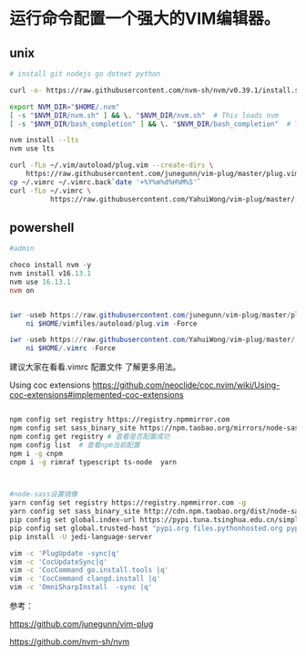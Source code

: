
# 运行命令配置一个强大的VIM编辑器。 

## unix

```bash
# install git nodejs go dotnet python

curl -o- https://raw.githubusercontent.com/nvm-sh/nvm/v0.39.1/install.sh | bash

export NVM_DIR="$HOME/.nvm"
[ -s "$NVM_DIR/nvm.sh" ] && \. "$NVM_DIR/nvm.sh"  # This loads nvm
[ -s "$NVM_DIR/bash_completion" ] && \. "$NVM_DIR/bash_completion"  # This loads nvm bash_completion

nvm install --lts
nvm use lts

curl -fLo ~/.vim/autoload/plug.vim --create-dirs \
    https://raw.githubusercontent.com/junegunn/vim-plug/master/plug.vim 
cp ~/.vimrc ~/.vimrc.back`date '+%Y%m%d%H%M%S'`
curl -fLo ~/.vimrc \
          https://raw.githubusercontent.com/YahuiWong/vim-plug/master/.vimrc
```

## powershell

```powershell
#admin

choco install nvm -y
nvm install v16.13.1 
nvm use 16.13.1
nvm on


iwr -useb https://raw.githubusercontent.com/junegunn/vim-plug/master/plug.vim |`
    ni $HOME/vimfiles/autoload/plug.vim -Force

iwr -useb https://raw.githubusercontent.com/YahuiWong/vim-plug/master/.vimrc |`
    ni $HOME/.vimrc -Force
```

建议大家在看看.vimrc 配置文件 了解更多用法。

Using coc extensions https://github.com/neoclide/coc.nvim/wiki/Using-coc-extensions#implemented-coc-extensions

```bash

npm config set registry https://registry.npmmirror.com
npm config set sass_binary_site https://npm.taobao.org/mirrors/node-sass/
npm config get registry # 查看是否配置成功
npm config list  # 查看npm当前配置
npm i -g cnpm 
cnpm i -g rimraf typescript ts-node  yarn



#node-sass设置镜像
yarn config set registry https://registry.npmmirror.com -g
yarn config set sass_binary_site http://cdn.npm.taobao.org/dist/node-sass -g
pip config set global.index-url https://pypi.tuna.tsinghua.edu.cn/simple
pip config set global.trusted-host "pypi.org files.pythonhosted.org pypi.python.org pypi.tuna.tsinghua.edu.cn"
pip install -U jedi-language-server 

vim -c 'PlugUpdate -sync|q'
vim -c 'CocUpdateSync|q'
vim -c 'CocCommand go.install.tools |q'
vim -c 'CocCommand clangd.install |q'
vim -c 'OmniSharpInstall  -sync |q'
```



<!-- jenv
```bash
git clone https://github.com/jenv/jenv.git ~/.jenv
# Shell: bash
echo 'export PATH="$HOME/.jenv/bin:$PATH"' >> ~/.bash_profile
echo 'eval "$(jenv init -)"' >> ~/.bash_profile
# Shell: zsh
echo 'export PATH="$HOME/.jenv/bin:$PATH"' >> ~/.zshrc
echo 'eval "$(jenv init -)"' >> ~/.zshrc
```
```powershell
git clone https://github.com/FelixSelter/JEnv-for-Windows.git $HOME/.jenv

$userpath = [environment]::GetEnvironmentvariable("Path", "User")
echo $userpath
[environment]::SetEnvironmentvariable("Pathbackup"+(([DateTime]::Now.ToUniversalTime().Ticks - 621355968000000000)/10000).tostring().Substring(0,13), $userpath, "User")
$userpath="$userpath;$HOME\.jenv"
[environment]::SetEnvironmentvariable("Path", $userpath, "User")
$env:Path=$userpath # 马上生效PATH变量
``` -->

<!--

https://vimjc.com/vim-python-ide.html
https://github.com/chxuan/vimplus

-->


参考：

https://github.com/junegunn/vim-plug

https://github.com/nvm-sh/nvm
